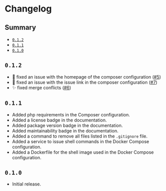 # Changelog

## Summary

- [`0.1.2`](#011)
- [`0.1.1`](#011)
- [`0.1.0`](#010)

## `0.1.2`

- :bug: fixed an issue with the homepage of the composer configuration ([#5](./pull/5))
- :bug: fixed an issue with the issue link in the composer configuration ([#7](./pull/7))
- :sparkles: fixed merge conflicts ([#6](./pull/6))

## `0.1.1`

- Added php requirements in the Composer configuration.
- Added a license badge in the documentation.
- Added package version badge in the documentation.
- Added maintainability badge in the documentation.
- Added a command to remove all files listed in the `.gitignore` file.
- Added a service to issue shell commands in the Docker Compose configuration.
- Added a Dockerfile for the shell image used in the Docker Compose configuration.


## `0.1.0`

- Initial release.
